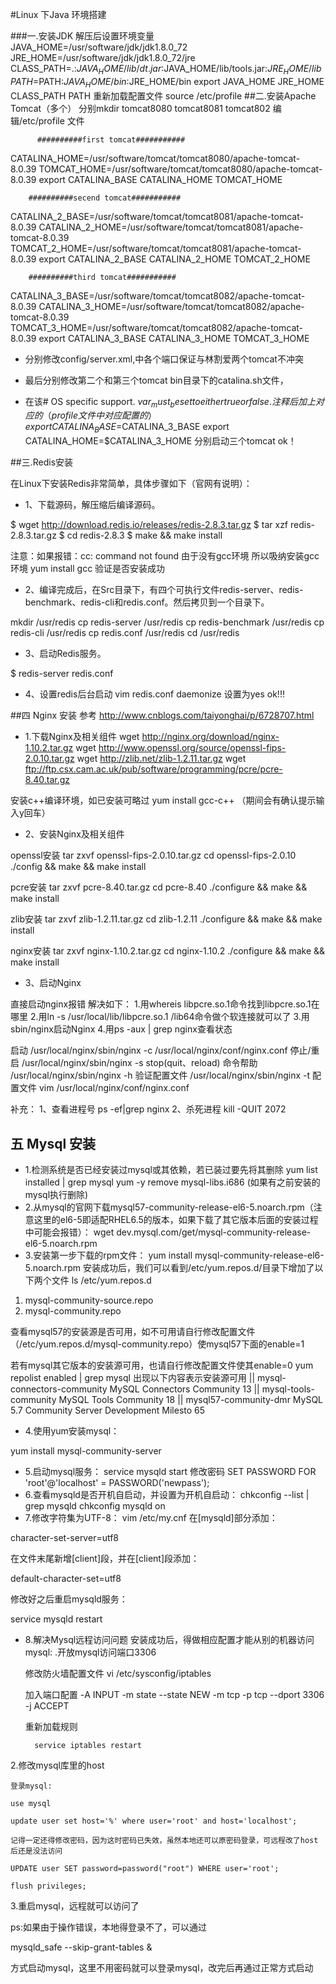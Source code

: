 #Linux 下Java 环境搭建

###一.安装JDK
解压后设置环境变量
JAVA_HOME=/usr/software/jdk/jdk1.8.0_72
JRE_HOME=/usr/software/jdk/jdk1.8.0_72/jre
CLASS_PATH=.:$JAVA_HOME/lib/dt.jar:$JAVA_HOME/lib/tools.jar:$JRE_HOME/lib
PATH=$PATH:$JAVA_HOME/bin:$JRE_HOME/bin
export JAVA_HOME JRE_HOME CLASS_PATH PATH
重新加载配置文件 source /etc/profile
##二.安装Apache Tomcat（多个） 
 分别mkdir tomcat8080 tomcat8081 tomcat802 
  编辑/etc/profile 文件
  
          ##########first tomcat########### 
CATALINA_HOME=/usr/software/tomcat/tomcat8080/apache-tomcat-8.0.39
TOMCAT_HOME=/usr/software/tomcat/tomcat8080/apache-tomcat-8.0.39
export CATALINA_BASE CATALINA_HOME TOMCAT_HOME
 
		##########secend tomcat###########
 CATALINA_2_BASE=/usr/software/tomcat/tomcat8081/apache-tomcat-8.0.39
CATALINA_2_HOME=/usr/software/tomcat/tomcat8081/apache-tomcat-8.0.39
TOMCAT_2_HOME=/usr/software/tomcat/tomcat8081/apache-tomcat-8.0.39
export CATALINA_2_BASE CATALINA_2_HOME TOMCAT_2_HOME 
 
		##########third tomcat###########
CATALINA_3_BASE=/usr/software/tomcat/tomcat8082/apache-tomcat-8.0.39
CATALINA_3_HOME=/usr/software/tomcat/tomcat8082/apache-tomcat-8.0.39
TOMCAT_3_HOME=/usr/software/tomcat/tomcat8082/apache-tomcat-8.0.39
export CATALINA_3_BASE CATALINA_3_HOME TOMCAT_3_HOME

- 分别修改config/server.xml,中各个端口保证与林割爱两个tomcat不冲突


- 最后分别修改第二个和第三个tomcat bin目录下的catalina.sh文件，
- 在该# OS specific support. $var _must_ be set to either true or false.注释后加上对应的（profile文件中对应配置的）
export CATALINA_BASE=$CATALINA_3_BASE
export CATALINA_HOME=$CATALINA_3_HOME
分别启动三个tomcat ok！

##三.Redis安装

 在Linux下安装Redis非常简单，具体步骤如下（官网有说明）：

- 1、下载源码，解压缩后编译源码。

$ wget http://download.redis.io/releases/redis-2.8.3.tar.gz
$ tar xzf redis-2.8.3.tar.gz
$ cd redis-2.8.3
$  make  && make install 

注意：如果报错：cc: command not found 由于没有gcc环境 所以吸纳安装gcc环境
yum  install  gcc 
验证是否安装成功

- 2、编译完成后，在Src目录下，有四个可执行文件redis-server、redis-benchmark、redis-cli和redis.conf。然后拷贝到一个目录下。

mkdir /usr/redis
cp redis-server  /usr/redis
cp redis-benchmark /usr/redis
cp redis-cli  /usr/redis
cp redis.conf  /usr/redis
cd /usr/redis

- 3、启动Redis服务。

$ redis-server   redis.conf

- 4、设置redis后台启动
vim redis.conf 
daemonize 设置为yes
ok!!!

##四 Nginx 安装
参考 http://www.cnblogs.com/taiyonghai/p/6728707.html
- 1.下载Nginx及相关组件
wget http://nginx.org/download/nginx-1.10.2.tar.gz
wget http://www.openssl.org/source/openssl-fips-2.0.10.tar.gz
wget http://zlib.net/zlib-1.2.11.tar.gz
wget ftp://ftp.csx.cam.ac.uk/pub/software/programming/pcre/pcre-8.40.tar.gz

安装c++编译环境，如已安装可略过
yum install gcc-c++  （期间会有确认提示输入y回车）
- 2、安装Nginx及相关组件

openssl安装
tar zxvf openssl-fips-2.0.10.tar.gz
cd openssl-fips-2.0.10
./config && make && make install

pcre安装
tar zxvf pcre-8.40.tar.gz
cd pcre-8.40
./configure && make && make install

zlib安装
tar zxvf zlib-1.2.11.tar.gz
cd zlib-1.2.11
./configure && make && make install

nginx安装
tar zxvf nginx-1.10.2.tar.gz
cd nginx-1.10.2
./configure && make && make install

- 3、启动Nginx

直接启动nginx报错  解决如下：
1.用whereis libpcre.so.1命令找到libpcre.so.1在哪里
2.用ln -s /usr/local/lib/libpcre.so.1 /lib64命令做个软连接就可以了
3.用sbin/nginx启动Nginx
4.用ps -aux | grep nginx查看状态


启动
 /usr/local/nginx/sbin/nginx -c /usr/local/nginx/conf/nginx.conf
停止/重启
 /usr/local/nginx/sbin/nginx -s stop(quit、reload)
命令帮助
 /usr/local/nginx/sbin/nginx -h
验证配置文件
 /usr/local/nginx/sbin/nginx -t
配置文件
 vim /usr/local/nginx/conf/nginx.conf
 
 补充：
 1、查看进程号 ps -ef|grep nginx
 2、杀死进程 kill -QUIT 2072
 
## 五 Mysql 安装
- 1.检测系统是否已经安装过mysql或其依赖，若已装过要先将其删除
yum list installed | grep mysql
yum -y remove mysql-libs.i686 (如果有之前安装的mysql执行删除)
- 2.从mysql的官网下载mysql57-community-release-el6-5.noarch.rpm（注意这里的el6-5即适配RHEL6.5的版本，如果下载了其它版本后面的安装过程中可能会报错）：
wget dev.mysql.com/get/mysql-community-release-el6-5.noarch.rpm
- 3.安装第一步下载的rpm文件：
yum install mysql-community-release-el6-5.noarch.rpm
安装成功后，我们可以看到/etc/yum.repos.d/目录下增加了以下两个文件
    ls /etc/yum.repos.d
 1. mysql-community-source.repo
 2. mysql-community.repo

查看mysql57的安装源是否可用，如不可用请自行修改配置文件（/etc/yum.repos.d/mysql-community.repo）使mysql57下面的enable=1

若有mysql其它版本的安装源可用，也请自行修改配置文件使其enable=0
yum repolist enabled | grep mysql
出现以下内容表示安装源可用
    || mysql-connectors-community MySQL Connectors Community                        13
    || mysql-tools-community      MySQL Tools Community                             18
    || mysql57-community-dmr      MySQL 5.7 Community Server Development Milesto    65

- 4.使用yum安装mysql：

yum install mysql-community-server
- 5.启动mysql服务：
service mysqld start
修改密码
SET PASSWORD FOR 'root'@'localhost' = PASSWORD('newpass');
- 6.查看mysqld是否开机自启动，并设置为开机自启动：
chkconfig --list | grep mysqld
chkconfig mysqld on
- 7.修改字符集为UTF-8：
vim /etc/my.cnf
在[mysqld]部分添加：

character-set-server=utf8

在文件末尾新增[client]段，并在[client]段添加：

default-character-set=utf8

修改好之后重启mysqld服务：

service mysqld restart


- 8.解决Mysql远程访问问题
安装成功后，得做相应配置才能从别的机器访问mysql:
.开放mysql访问端口3306

    修改防火墙配置文件
        vi /etc/sysconfig/iptables

    加入端口配置
       -A INPUT -m state --state NEW -m tcp -p tcp --dport 3306 -j ACCEPT

    重新加载规则

        service iptables restart 

2.修改mysql库里的host

    登录mysql:

    use mysql

    update user set host='%' where user='root' and host='localhost';

    记得一定还得修改密码，因为这时密码已失效，虽然本地还可以原密码登录，可远程改了host后还是没法访问

    UPDATE user SET password=password("root") WHERE user='root';

    flush privileges;

3.重启mysql，远程就可以访问了


ps:如果由于操作错误，本地得登录不了，可以通过

mysqld_safe --skip-grant-tables &

方式启动mysql，这里不用密码就可以登录mysql，改完后再通过正常方式启动